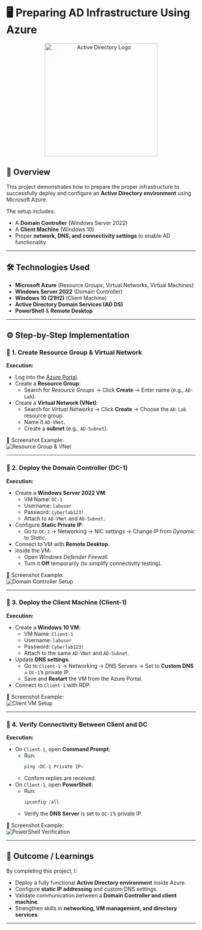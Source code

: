 # 🖥️ Preparing AD Infrastructure Using Azure 

<p align="center">
  <img src="https://i.imgur.com/pU5A58S.png" alt="Active Directory Logo" width="300"/>
</p>  

## 📌 Overview  
This project demonstrates how to prepare the proper infrastructure to successfully deploy and configure an **Active Directory environment** using Microsoft Azure.  

The setup includes:  
- A **Domain Controller** (Windows Server 2022)  
- A **Client Machine** (Windows 10)  
- Proper **network, DNS, and connectivity settings** to enable AD functionality  

---

## 🛠️ Technologies Used  
- **Microsoft Azure** (Resource Groups, Virtual Networks, Virtual Machines)  
- **Windows Server 2022** (Domain Controller)  
- **Windows 10 (21H2)** (Client Machine)  
- **Active Directory Domain Services (AD DS)**  
- **PowerShell** & **Remote Desktop**  

---

## ⚙️ Step-by-Step Implementation  

### 🔹 1. Create Resource Group & Virtual Network  
**Execution:**  
- Log into the [Azure Portal](https://portal.azure.com/).  
- Create a **Resource Group**:  
  - Search for *Resource Groups* → Click **Create** → Enter name (e.g., `AD-Lab`).  
- Create a **Virtual Network (VNet)**:  
  - Search for *Virtual Networks* → Click **Create** → Choose the `AD-Lab` resource group.  
  - Name it `AD-VNet`.  
  - Create a **subnet** (e.g., `AD-Subnet`).  

📸 Screenshot Example:  
![Resource Group & VNet](https://via.placeholder.com/600x300?text=Azure+Resource+Group+%26+VNet)  

---

### 🔹 2. Deploy the Domain Controller (DC-1)  
**Execution:**  
- Create a **Windows Server 2022 VM**:  
  - VM Name: `DC-1`  
  - Username: `labuser`  
  - Password: `Cyberlab123!`  
  - Attach to `AD-VNet` and `AD-Subnet`.  
- Configure **Static Private IP**:  
  - Go to `DC-1` → Networking → NIC settings → Change IP from *Dynamic* to *Static*.  
- Connect to VM with **Remote Desktop**.  
- Inside the VM:  
  - Open *Windows Defender Firewall*.  
  - Turn it **Off** temporarily (to simplify connectivity testing).  

📸 Screenshot Example:  
![Domain Controller Setup](https://via.placeholder.com/600x300?text=Domain+Controller+Setup)  

---

### 🔹 3. Deploy the Client Machine (Client-1)  
**Execution:**  
- Create a **Windows 10 VM**:  
  - VM Name: `Client-1`  
  - Username: `labuser`  
  - Password: `Cyberlab123!`  
  - Attach to the same `AD-VNet` and `AD-Subnet`.  
- Update **DNS settings**:  
  - Go to `Client-1` → Networking → DNS Servers → Set to **Custom DNS** = `DC-1`’s private IP.  
  - Save and **Restart** the VM from the Azure Portal.  
- Connect to `Client-1` with RDP.  

📸 Screenshot Example:  
![Client VM Setup](https://via.placeholder.com/600x300?text=Client+VM+Setup)  

---

### 🔹 4. Verify Connectivity Between Client and DC  
**Execution:**  
- On `Client-1`, open **Command Prompt**:  
  - Run:  
    ```bash
    ping <DC-1 Private IP>
    ```  
  - Confirm replies are received.  
- On `Client-1`, open **PowerShell**:  
  - Run:  
    ```powershell
    ipconfig /all
    ```  
  - Verify the **DNS Server** is set to `DC-1`’s private IP.  

📸 Screenshot Example:  
![PowerShell Verification](https://via.placeholder.com/600x300?text=PowerShell+Verification)  

---

## 🎯 Outcome / Learnings  
By completing this project, I:  
- Deploy a fully functional **Active Directory environment** inside Azure.  
- Configure **static IP addressing** and custom DNS settings.  
- Validate communication between a **Domain Controller and client machine**.  
- Strengthen skills in **networking, VM management, and directory services**.  

---
